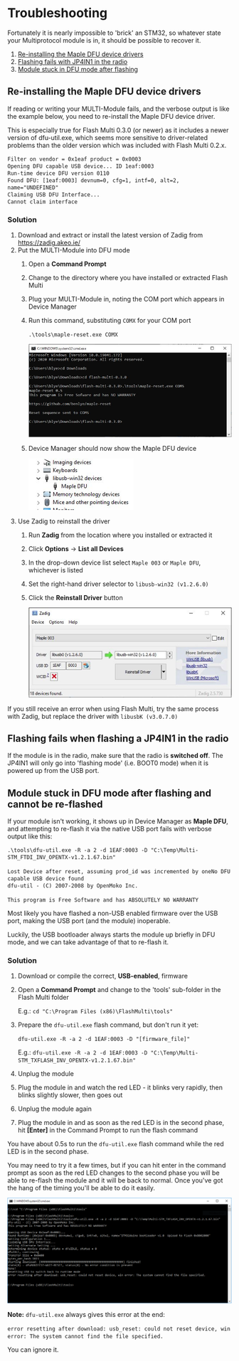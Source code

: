 # Troubleshooting
Fortunately it is nearly impossible to 'brick' an STM32, so whatever state your Multiprotocol module is in, it should be possible to recover it.

1. [Re-installing the Maple DFU device drivers](#re-installing-the-maple-dfu-device-drivers)
1. [Flashing fails with JP4IN1 in the radio](#flashing-fails-when-flashing-a-jp4in1-in-the-radio)
1. [Module stuck in DFU mode after flashing](#module-stuck-in-dfu-mode-after-flashing-and-cannot-be-re-flashed)

## Re-installing the Maple DFU device drivers
If reading or writing your MULTI-Module fails, and the verbose output is like the example below, you need to re-install the Maple DFU device driver.

This is especially true for Flash Multi 0.3.0 (or newer) as it includes a newer version of dfu-util.exe, which seems more sensitive to driver-related problems than the older version which was included with Flash Multi 0.2.x.
```
Filter on vendor = 0x1eaf product = 0x0003
Opening DFU capable USB device... ID 1eaf:0003
Run-time device DFU version 0110
Found DFU: [1eaf:0003] devnum=0, cfg=1, intf=0, alt=2, name="UNDEFINED"
Claiming USB DFU Interface...
Cannot claim interface
```
### Solution
1. Download and extract or install the latest version  of Zadig from https://zadig.akeo.ie/
1. Put the MULTI-Module into DFU mode
   1. Open a **Command Prompt**
   1. Change to the directory where you have installed or extracted Flash Multi
   1. Plug your MULTI-Module in, noting the COM port which appears in Device Manager
   1. Run this command, substituting `COMX` for your COM port
   
      `.\tools\maple-reset.exe COMX`
      
      ![Maple Reset Output](/img/maple-reset.jpg)
      
   1. Device Manager should now show the Maple DFU device
      
      ![Maple DFU  Device](/img/maple-dfu.jpg)
1. Use Zadig to reinstall the driver
   1. Run **Zadig** from the location where you installed or extracted it
   1. Click **Options** -> **List all Devices**
   1. In the drop-down device list select `Maple 003` or `Maple DFU`, whichever is listed
   1. Set the right-hand driver selector to `libusb-win32 (v1.2.6.0)`
   1. Click the **Reinstall Driver** button
      
      ![Zadig](/img/zadig.jpg)

If you still receive an error when using Flash Multi, try the same process with Zadig, but replace the driver with `libusbK (v3.0.7.0)`

## Flashing fails when flashing a JP4IN1 in the radio
If the module is in the radio, make sure that the radio is **switched off**.  The JP4IN1 will only go into 'flashing mode' (i.e. BOOT0 mode) when it is powered up from the USB port.

## Module stuck in DFU mode after flashing and cannot be re-flashed
If your module isn't working, it shows up in Device Manager as **Maple DFU**, and attempting to re-flash it via the native USB port fails with verbose output like this:
```
.\tools\dfu-util.exe -R -a 2 -d 1EAF:0003 -D "C:\Temp\Multi-STM_FTDI_INV_OPENTX-v1.2.1.67.bin"

Lost Device after reset, assuming prod_id was incremented by oneNo DFU capable USB device found
dfu-util - (C) 2007-2008 by OpenMoko Inc.

This program is Free Software and has ABSOLUTELY NO WARRANTY
```

Most likely you have flashed a non-USB enabled firmware over the USB port, making the USB port (and the module) inoperable.

Luckily, the USB bootloader always starts the module up briefly in DFU mode, and we can take advantage of that to re-flash it.

### Solution
1. Download or compile the correct, **USB-enabled**, firmware
1. Open a **Command Prompt** and change to the 'tools' sub-folder in the Flash Multi folder
   
   E.g.:
   `cd "C:\Program Files (x86)\FlashMulti\tools"`

1. Prepare the `dfu-util.exe` flash command, but don't run it yet:

   `dfu-util.exe -R -a 2 -d 1EAF:0003 -D "[firmware_file]"`
   
   E.g.: `dfu-util.exe -R -a 2 -d 1EAF:0003 -D "C:\Temp\Multi-STM_TXFLASH_INV_OPENTX-v1.2.1.67.bin"`

1. Unplug the module
1. Plug the module in and watch the red LED - it blinks very rapidly, then blinks slightly slower, then goes out
1. Unplug the module again
1. Plug the module in and as soon as the red LED is in the second phase, hit **[Enter]** in the Command Prompt to run the flash command

You have about 0.5s to run the `dfu-util.exe` flash command while the red LED is in the second phase.

You may need to try it a few times, but if you can hit enter in the command prompt as soon as the red LED changes to the second phase you will be able to re-flash the module and it will be back to normal.  Once you've got the hang of the timing you'll be able to do it easily.

<p align=center><img src="../img/dfu-recovery.png"></p>

**Note:** `dfu-util.exe` always gives this error at the end:

`error resetting after download: usb_reset: could not reset device, win error: The system cannot find the file specified.`

You can ignore it.
